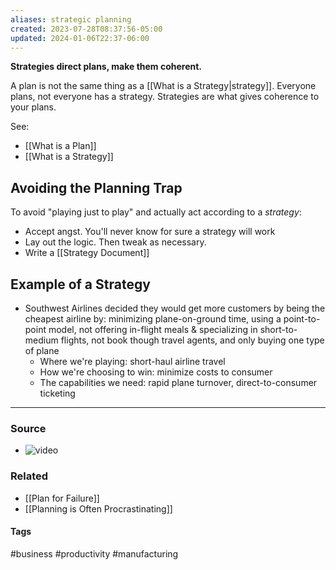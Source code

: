 ```yaml
---
aliases: strategic planning
created: 2023-07-28T08:37:56-05:00
updated: 2024-01-06T22:37-06:00
---
```

**Strategies direct plans, make them coherent.**

A plan is not the same thing as a [[What is a Strategy|strategy]]. Everyone plans, not everyone has a strategy. Strategies are what gives coherence to your plans.

See:
- [[What is a Plan]]
- [[What is a Strategy]]

## Avoiding the Planning Trap
To avoid "playing just to play" and actually act according to a *strategy*:
- Accept angst. You'll never know for sure a strategy will work
- Lay out the logic. Then tweak as necessary.
- Write a [[Strategy Document]]

## Example of a Strategy
- Southwest Airlines decided they would get more customers by being the cheapest airline by: minimizing plane-on-ground time, using a point-to-point model, not offering in-flight meals & specializing in short-to-medium flights, not book though travel agents, and only buying one type of plane
	- Where we're playing: short-haul airline travel
	- How we're choosing to win: minimize costs to consumer
	- The capabilities we need: rapid plane turnover, direct-to-consumer ticketing

---
### Source
- ![video](https://youtu.be/iuYlGRnC7J8)

### Related
- [[Plan for Failure]]
- [[Planning is Often Procrastinating]]

#### Tags
#business #productivity #manufacturing 